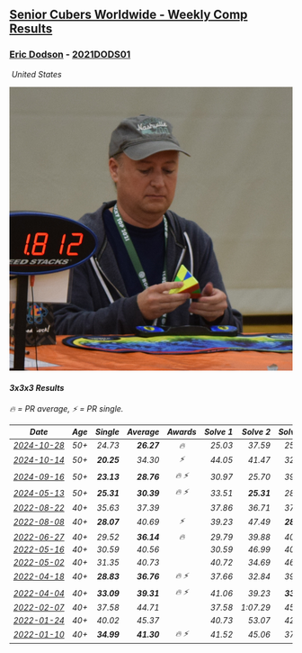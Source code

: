 <style>table {white-space: nowrap;}</style>
<link rel="stylesheet" type="text/css" href="/scw-comp/css/flags.css" />

## [Senior Cubers Worldwide - Weekly Comp Results](/scw-comp/results/)
### [Eric Dodson](README.md) - [2021DODS01](https://www.worldcubeassociation.org/persons/2021DODS01?event=333)

<i class="flag flag-US" />&nbsp;United States

![Eric Dodson](1639144815.png)

#### 3x3x3 Results

<span style="white-space: nowrap;">🔥 = PR average</span>, <span style="white-space: nowrap;">⚡ = PR single</span>.

| Date | Age | Single | Average | Awards | Solve 1 | Solve 2 | Solve 3 | Solve 4 | Solve 5 | Video |
| :--: | :--: | --: | --: | :--: | --: | --: | --: | --: | --: | :-- |
| [2024-10-28](../../results/2024-10-28/333.md) | 50+ | 24.73 | **26.27** | 🔥 | 25.03 | 37.59 | 25.66 | 24.73 | 28.12 | [Desktop](https://www.facebook.com/events/946695540632554/permalink/948411570460951) / [Mobile](https://m.facebook.com/events/946695540632554?view=permalink&id=948411570460951) |
| [2024-10-14](../../results/2024-10-14/333.md) | 50+ | **20.25** | 34.30 | ⚡ | 44.05 | 41.47 | 32.23 | **20.25** | 29.19 | [Desktop](https://www.facebook.com/events/892899002359105/permalink/894041875578151) / [Mobile](https://m.facebook.com/events/892899002359105?view=permalink&id=894041875578151) |
| [2024-09-16](../../results/2024-09-16/333.md) | 50+ | **23.13** | **28.76** | 🔥 ⚡ | 30.97 | 25.70 | 39.91 | **23.13** | 29.60 | [Desktop](https://www.facebook.com/events/1432335554111064/permalink/1433734587304494) / [Mobile](https://m.facebook.com/events/1432335554111064?view=permalink&id=1433734587304494) |
| [2024-05-13](../../results/2024-05-13/333.md) | 50+ | **25.31** | **30.39** | 🔥 ⚡ | 33.51 | **25.31** | 28.45 | 29.21 | 53.60 | [Desktop](https://www.facebook.com/events/800074235387553/permalink/801949145200062) / [Mobile](https://m.facebook.com/events/800074235387553?view=permalink&id=801949145200062) |
| [2022-08-22](../../results/2022-08-22/333.md) | 40+ | 35.63 | 37.39 |  | 37.86 | 36.71 | 37.61 | 38.72 | 35.63 | [Desktop](https://www.facebook.com/events/1050714292295463/permalink/1051174702249422) / [Mobile](https://m.facebook.com/events/1050714292295463?view=permalink&id=1051174702249422) |
| [2022-08-08](../../results/2022-08-08/333.md) | 40+ | **28.07** | 40.69 | ⚡ | 39.23 | 47.49 | **28.07** | 35.35 | DNF | [Desktop](https://www.facebook.com/events/825089031814345/permalink/833562460967002) / [Mobile](https://m.facebook.com/events/825089031814345?view=permalink&id=833562460967002) |
| [2022-06-27](../../results/2022-06-27/333.md) | 40+ | 29.52 | **36.14** | 🔥 | 29.79 | 39.88 | 40.43 | 29.52 | 38.75 | [Desktop](https://www.facebook.com/events/442599294039591/permalink/450993393200181) / [Mobile](https://m.facebook.com/events/442599294039591?view=permalink&id=450993393200181) |
| [2022-05-16](../../results/2022-05-16/333.md) | 40+ | 30.59 | 40.56 |  | 30.59 | 46.99 | 40.52 | 43.17 | 37.99 | [Desktop](https://www.facebook.com/events/359265572736727/permalink/367754478554503) / [Mobile](https://m.facebook.com/events/359265572736727?view=permalink&id=367754478554503) |
| [2022-05-02](../../results/2022-05-02/333.md) | 40+ | 31.35 | 40.73 |  | 40.72 | 34.69 | 46.78 | 47.64 | 31.35 | [Desktop](https://www.facebook.com/events/5764445473571551/permalink/5803143639701734) / [Mobile](https://m.facebook.com/events/5764445473571551?view=permalink&id=5803143639701734) |
| [2022-04-18](../../results/2022-04-18/333.md) | 40+ | **28.83** | **36.76** | 🔥 ⚡ | 37.66 | 32.84 | 39.78 | **28.83** | 59.87 | [Desktop](https://www.facebook.com/events/558832345492635/permalink/566857958023407) / [Mobile](https://m.facebook.com/events/558832345492635?view=permalink&id=566857958023407) |
| [2022-04-04](../../results/2022-04-04/333.md) | 40+ | **33.09** | **39.31** | 🔥 ⚡ | 41.06 | 39.23 | **33.09** | 37.64 | 47.57 | [Desktop](https://www.facebook.com/events/655069328915915/permalink/662701908152657) / [Mobile](https://m.facebook.com/events/655069328915915?view=permalink&id=662701908152657) |
| [2022-02-07](../../results/2022-02-07/333.md) | 40+ | 37.58 | 44.71 |  | 37.58 | 1:07.29 | 45.54 | 38.65 | 49.94 | [Desktop](https://www.facebook.com/events/1012592279358180/permalink/1020784188538989) / [Mobile](https://m.facebook.com/events/1012592279358180?view=permalink&id=1020784188538989) |
| [2022-01-24](../../results/2022-01-24/333.md) | 40+ | 40.02 | 45.37 |  | 40.73 | 53.07 | 42.32 | 53.47 | 40.02 | [Desktop](https://www.facebook.com/events/1729699367421612/permalink/1739861909738691) / [Mobile](https://m.facebook.com/events/1729699367421612?view=permalink&id=1739861909738691) |
| [2022-01-10](../../results/2022-01-10/333.md) | 40+ | **34.99** | **41.30** | 🔥 ⚡ | 41.52 | 45.06 | 37.33 | 46.11 | **34.99** | [Desktop](https://www.facebook.com/events/461056852143654/permalink/469605721288767) / [Mobile](https://m.facebook.com/events/461056852143654?view=permalink&id=469605721288767) |


<!-- Global site tag (gtag.js) - Google Analytics -->
<script async src="https://www.googletagmanager.com/gtag/js?id=UA-86348435-3"></script>
<script>window.dataLayer = window.dataLayer || []; function gtag() {dataLayer.push(arguments);} gtag('js', new Date()); gtag('config', 'UA-86348435-3');</script>
